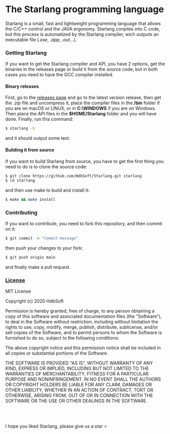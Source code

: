 # The Starlang programming language
Starlang is a small, fast and lightweight programming language that allows the C/C++ control and the JAVA ergonomy. Starlang conpiles into C code, but this process is automatized by the Starlang compiler, wich outputs an executable file (*.exe*, *.app*, *.out*...).

### Getting Starlang
If you want to get the Starlang compiler and API, you have 2 options, get the binaries in the releases page or build it from the source code, but in both cases you need to have the GCC compiler installed.

#### Binary releases
First, go to the [releases page](https://github.com/HdbSoft/Starlang/releases) and go to the latest version release, then get the *.zip* file and uncompress it, place the compiler files in the **/bin** folder if you are on macOS or LINUX, or in **C:\WINDOWS** if you are on Windows. Then place the API files in the **$HOME/Starlang** folder and you will have done. Finally, run this command:
```bash
$ starlang -h
```
and it should output some text.

#### Building it from source
If you want to build Starlang from source, you have to get the first thing you need to do is to clone the source code:
```bash
$ git clone https://github.com/HdbSoft/Starlang.git starlang
$ cd starlang
```
and then use make to build and install it:
```bash
$ make && make install
```

### Contributing
If you want to contribute, you need to fork this repository, and then commit on it:
```bash
$ git commit -m "Commit message"
```
then push your changes to your fork:
```bash
$ git push origin main
```
and finally make a pull request.

### [License](LICENSE.md)
MIT License

Copyright (c) 2020 HdbSoft

Permission is hereby granted, free of charge, to any person obtaining a copy
of this software and associated documentation files (the "Software"), to deal
in the Software without restriction, including without limitation the rights
to use, copy, modify, merge, publish, distribute, sublicense, and/or sell
copies of the Software, and to permit persons to whom the Software is
furnished to do so, subject to the following conditions:

The above copyright notice and this permission notice shall be included in all
copies or substantial portions of the Software.

THE SOFTWARE IS PROVIDED "AS IS", WITHOUT WARRANTY OF ANY KIND, EXPRESS OR
IMPLIED, INCLUDING BUT NOT LIMITED TO THE WARRANTIES OF MERCHANTABILITY,
FITNESS FOR A PARTICULAR PURPOSE AND NONINFRINGEMENT. IN NO EVENT SHALL THE
AUTHORS OR COPYRIGHT HOLDERS BE LIABLE FOR ANY CLAIM, DAMAGES OR OTHER
LIABILITY, WHETHER IN AN ACTION OF CONTRACT, TORT OR OTHERWISE, ARISING FROM,
OUT OF OR IN CONNECTION WITH THE SOFTWARE OR THE USE OR OTHER DEALINGS IN THE
SOFTWARE.

<br>
<br>

I hope you liked Starlang, please give us a star ⭐
